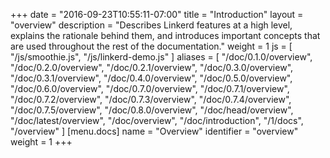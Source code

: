 +++
date = "2016-09-23T10:55:11-07:00"
title = "Introduction"
layout = "overview"
description = "Describes Linkerd features at a high level, explains the rationale behind them, and introduces important concepts that are used throughout the rest of the documentation."
weight = 1
js = [
  "/js/smoothie.js",
  "/js/linkerd-demo.js"
]
aliases = [
  "/doc/0.1.0/overview",
  "/doc/0.2.0/overview",
  "/doc/0.2.1/overview",
  "/doc/0.3.0/overview",
  "/doc/0.3.1/overview",
  "/doc/0.4.0/overview",
  "/doc/0.5.0/overview",
  "/doc/0.6.0/overview",
  "/doc/0.7.0/overview",
  "/doc/0.7.1/overview",
  "/doc/0.7.2/overview",
  "/doc/0.7.3/overview",
  "/doc/0.7.4/overview",
  "/doc/0.7.5/overview",
  "/doc/0.8.0/overview",
  "/doc/head/overview",
  "/doc/latest/overview",
  "/doc/overview",
  "/doc/introduction",
  "/1/docs",
  "/overview"
]
[menu.docs]
  name = "Overview"
  identifier = "overview"
  weight = 1
+++
